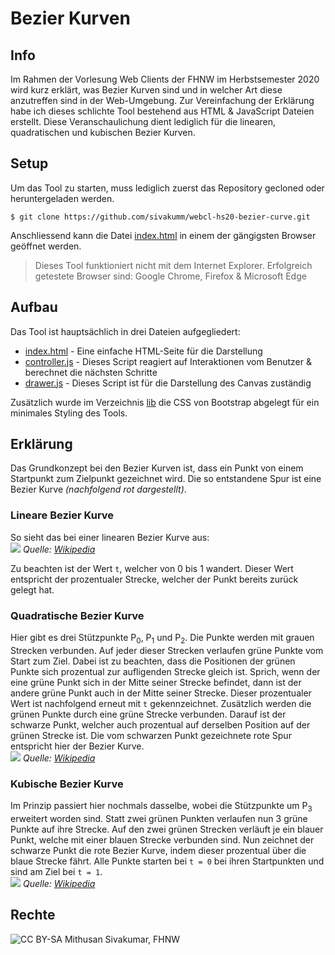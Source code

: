 # Bezier Kurven

## Info
Im Rahmen der Vorlesung Web Clients der FHNW im Herbstsemester 2020 wird kurz erklärt, 
was Bezier Kurven sind und in welcher Art diese anzutreffen sind in der Web-Umgebung. Zur Vereinfachung der 
Erklärung habe ich dieses schlichte Tool bestehend aus HTML & JavaScript Dateien erstellt. Diese Veranschaulichung 
dient lediglich für die linearen, quadratischen  und kubischen Bezier Kurven.

## Setup
Um das Tool zu starten, muss lediglich zuerst das Repository gecloned oder heruntergeladen werden.
```git
$ git clone https://github.com/sivakumm/webcl-hs20-bezier-curve.git
```

Anschliessend kann die Datei [index.html](./index.html) in einem der gängigsten Browser geöffnet werden. 
> Dieses Tool funktioniert nicht mit dem Internet Explorer. Erfolgreich getestete Browser sind: Google Chrome, 
> Firefox & Microsoft Edge

## Aufbau
Das Tool ist hauptsächlich in drei Dateien aufgegliedert:
- [index.html](./index.html) - Eine einfache HTML-Seite für die Darstellung
- [controller.js](/controller.js) -  Dieses Script reagiert auf Interaktionen vom Benutzer & berechnet die nächsten Schritte
- [drawer.js](./drawer.js) - Dieses Script ist für die Darstellung des Canvas zuständig

Zusätzlich wurde im Verzeichnis [lib](./lib) die CSS von Bootstrap abgelegt für ein minimales Styling des Tools.

## Erklärung
Das Grundkonzept bei den Bezier Kurven ist, dass ein Punkt von einem Startpunkt zum Zielpunkt gezeichnet wird. Die so 
entstandene Spur ist eine Bezier Kurve _(nachfolgend rot dargestellt)_.

### Lineare Bezier Kurve
So sieht das bei einer linearen Bezier Kurve aus: \
![](https://upload.wikimedia.org/wikipedia/commons/8/8c/Bezier_linear_anim.gif) _Quelle: [Wikipedia](https://de.wikipedia.org/wiki/B%C3%A9zierkurve)_

Zu beachten ist der Wert `t`, welcher von 0 bis 1 wandert. Dieser Wert entspricht der prozentualer Strecke, welcher der Punkt bereits 
zurück gelegt hat. 

### Quadratische Bezier Kurve
Hier gibt es drei Stützpunkte P<sub>0</sub>, P<sub>1</sub> und P<sub>2</sub>. Die Punkte werden mit grauen Strecken verbunden. 
Auf jeder dieser Strecken verlaufen grüne Punkte vom Start zum Ziel. Dabei ist zu beachten, dass die Positionen der grünen 
Punkte sich prozentual zur aufligenden Strecke gleich ist. Sprich, wenn der eine grüne Punkt sich in der Mitte seiner Strecke befindet,
dann ist der andere grüne Punkt auch in der Mitte seiner Strecke. Dieser prozentualer Wert ist nachfolgend erneut mit `t` gekennzeichnet. 
Zusätzlich werden die grünen Punkte durch eine grüne Strecke verbunden. Darauf ist der schwarze Punkt, welcher auch prozentual 
auf derselben Position auf der grünen Strecke ist. Die vom schwarzen Punkt gezeichnete rote Spur entspricht hier der Bezier Kurve. \
![](https://upload.wikimedia.org/wikipedia/commons/3/35/Bezier_quadratic_anim.gif) _Quelle: [Wikipedia](https://de.wikipedia.org/wiki/B%C3%A9zierkurve)_

### Kubische Bezier Kurve
Im Prinzip passiert hier nochmals dasselbe, wobei die Stützpunkte um P<sub>3</sub> erweitert worden sind. Statt zwei grünen Punkten 
verlaufen nun 3 grüne Punkte auf ihre Strecke. Auf den zwei grünen Strecken verläuft je ein blauer Punkt, welche mit einer blauen 
Strecke verbunden sind. Nun zeichnet der schwarze Punkt die rote Bezier Kurve, indem dieser prozentual über die blaue Strecke fährt. 
Alle Punkte starten bei `t = 0` bei ihren Startpunkten und sind am Ziel bei `t = 1`. \
![](https://upload.wikimedia.org/wikipedia/commons/a/a3/Bezier_cubic_anim.gif) _Quelle: [Wikipedia](https://de.wikipedia.org/wiki/B%C3%A9zierkurve)_


## Rechte
![CC BY-SA](https://mirrors.creativecommons.org/presskit/buttons/88x31/svg/by-sa.svg) Mithusan Sivakumar, FHNW